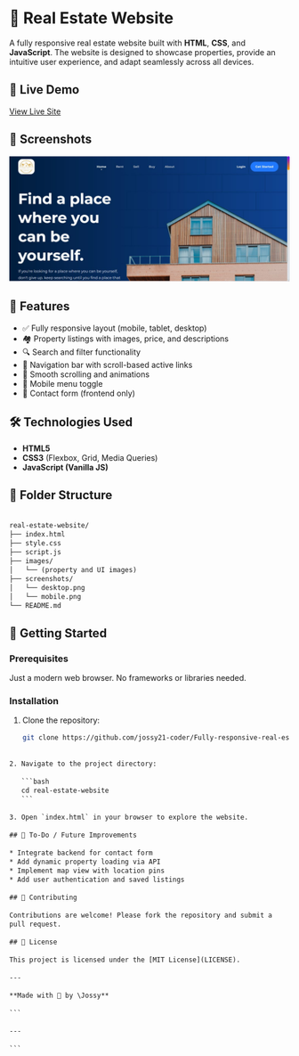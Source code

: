 # 🏡 Real Estate Website

A fully responsive real estate website built with **HTML**, **CSS**, and **JavaScript**. The website is designed to showcase properties, provide an intuitive user experience, and adapt seamlessly across all devices.

## 🔗 Live Demo

[View Live Site](https://github.com/jossy21-coder/Fully-responsive-real-estate-website-using-HTML-CSS-JavaScript.git)

## 📸 Screenshots

![Desktop View](https://github.com/jossy21-coder/Fully-responsive-real-estate-website-using-HTML-CSS-JavaScript/blob/main/Capture1.JPG)

## 📁 Features

- ✅ Fully responsive layout (mobile, tablet, desktop)
- 🏘 Property listings with images, price, and descriptions
- 🔍 Search and filter functionality
- 🧭 Navigation bar with scroll-based active links
- 📜 Smooth scrolling and animations
- 📱 Mobile menu toggle
- 📩 Contact form (frontend only)

## 🛠️ Technologies Used

- **HTML5**
- **CSS3** (Flexbox, Grid, Media Queries)
- **JavaScript (Vanilla JS)**

## 📂 Folder Structure

```

real-estate-website/
├── index.html
├── style.css
├── script.js
├── images/
│   └── (property and UI images)
├── screenshots/
│   └── desktop.png
│   └── mobile.png
└── README.md

````

## 🚀 Getting Started

### Prerequisites

Just a modern web browser. No frameworks or libraries needed.

### Installation

1. Clone the repository:
   ```bash
   git clone https://github.com/jossy21-coder/Fully-responsive-real-estate-website-using-HTML-CSS-JavaScript.git
````

2. Navigate to the project directory:

   ```bash
   cd real-estate-website
   ```

3. Open `index.html` in your browser to explore the website.

## 📌 To-Do / Future Improvements

* Integrate backend for contact form
* Add dynamic property loading via API
* Implement map view with location pins
* Add user authentication and saved listings

## 🙌 Contributing

Contributions are welcome! Please fork the repository and submit a pull request.

## 📃 License

This project is licensed under the [MIT License](LICENSE).

---

**Made with 💙 by \Jossy**

```

---

```
